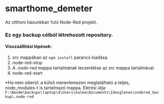 # smarthome_demeter
Az otthoni házunkban futó Node-Red projekt.

### Ez egy backup célból létrehozott repository.

#### Visszaállítási lépések:
1. src mappában az `npm install` parancs kiadása.
2. node-red-stop
3. A *.node-red* mappa tartalmának lecserélése az *src* mappa tartalmával.
4. node-red-start

*Ha nem sikerül: a külső merevlemezen megtalálható a teljes, node_modules-t is tartalmazó mappa. Elérési útja: `F:\Bende\backups\laptop\d\Users\kalma\Documents\Ideiglenes\nodered_backup\.node-red`
